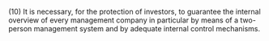 (10) It is necessary, for the protection of investors, to guarantee the internal overview of every management company in particular by means of a two-person management system and by adequate internal control mechanisms.